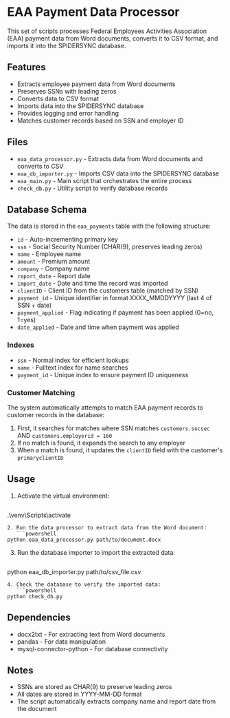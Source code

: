 # EAA Payment Data Processor

This set of scripts processes Federal Employees Activities Association (EAA) payment data from Word documents, converts it to CSV format, and imports it into the SPIDERSYNC database.

## Features

- Extracts employee payment data from Word documents
- Preserves SSNs with leading zeros
- Converts data to CSV format
- Imports data into the SPIDERSYNC database
- Provides logging and error handling
- Matches customer records based on SSN and employer ID

## Files

- `eaa_data_processor.py` - Extracts data from Word documents and converts to CSV
- `eaa_db_importer.py` - Imports CSV data into the SPIDERSYNC database
- `eaa_main.py` - Main script that orchestrates the entire process
- `check_db.py` - Utility script to verify database records

## Database Schema

The data is stored in the `eaa_payments` table with the following structure:

- `id` - Auto-incrementing primary key
- `ssn` - Social Security Number (CHAR(9), preserves leading zeros)
- `name` - Employee name
- `amount` - Premium amount
- `company` - Company name
- `report_date` - Report date
- `import_date` - Date and time the record was imported
- `clientID` - Client ID from the customers table (matched by SSN)
- `payment_id` - Unique identifier in format XXXX_MMDDYYYY (last 4 of SSN + date)
- `payment_applied` - Flag indicating if payment has been applied (0=no, 1=yes)
- `date_applied` - Date and time when payment was applied

### Indexes

- `ssn` - Normal index for efficient lookups
- `name` - Fulltext index for name searches
- `payment_id` - Unique index to ensure payment ID uniqueness

### Customer Matching

The system automatically attempts to match EAA payment records to customer records in the database:

1. First, it searches for matches where SSN matches `customers.socsec` AND `customers.employerid = 160`
2. If no match is found, it expands the search to any employer
3. When a match is found, it updates the `clientID` field with the customer's `primaryclientID`

## Usage

1. Activate the virtual environment:
   ```powershell
.\venv\Scripts\activate
```
2. Run the data processor to extract data from the Word document:
   ```powershell
python eaa_data_processor.py path/to/document.docx
```
3. Run the database importer to import the extracted data:
   ```powershell
python eaa_db_importer.py path/to/csv_file.csv
```
4. Check the database to verify the imported data:
   ```powershell
python check_db.py
```

## Dependencies

- docx2txt - For extracting text from Word documents
- pandas - For data manipulation
- mysql-connector-python - For database connectivity

## Notes

- SSNs are stored as CHAR(9) to preserve leading zeros
- All dates are stored in YYYY-MM-DD format
- The script automatically extracts company name and report date from the document
